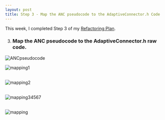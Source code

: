 ```yaml
---
layout: post
title: Step 3 - Map the ANC pseudocode to the AdaptiveConnector.h Code
---
```


This week, I completed Step 3 of my [Refactoring Plan](https://cabreraleon.github.io/ANCrefactorplan/).

3. ### Map the ANC pseudocode to the AdaptiveConnector.h raw code.

![ANCpseudocode](https://cabreraleon.github.io/images/ancpseudocode.png) <br>

![mapping1](https://cabreraleon.github.io/images/ancmap1.png) <br>
<br>

![mapping2](https://cabreraleon.github.io/images/ancmap2.png) <br>
<br>

![mapping34567](https://cabreraleon.github.io/images/ancmap34567.png) <br>
<br>

![mapping](https://cabreraleon.github.io/images/ancmap8910.png) <br>
<br>


